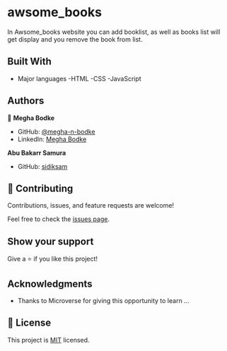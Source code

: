 # awsome_books

In Awsome_books website you can add booklist, as well as books list will get display and you remove the book from list.

## Built With

- Major languages
  -HTML
  -CSS
  -JavaScript

## Authors

👤 **Megha Bodke**

- GitHub: [@megha-n-bodke](https://github.com/megha-n-bodke)
- LinkedIn: [Megha Bodke](https://www.linkedin.com/in/megha-bodke/)

**Abu Bakarr Samura**

- GitHub: [sidiksam](https://github.com/sidiksam)

## 🤝 Contributing

Contributions, issues, and feature requests are welcome!

Feel free to check the [issues page](../../issues/).

## Show your support

Give a ⭐️ if you like this project!

## Acknowledgments

- Thanks to Microverse for giving this opportunity to learn ...

## 📝 License

This project is [MIT](./MIT.md) licensed.
